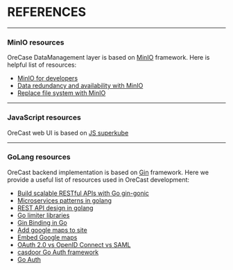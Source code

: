 # REFERENCES

---


### MinIO resources
OreCase DataManagement layer is based on [MinIO](https://min.io/) framework.
Here is helpful list of resources:
- [MinIO for developers](https://www.youtube.com/watch?v=gY090GEDdu8&list=PLFOIsHSSYIK37B3VtACkNksUw8_puUuAC&pp=iAQB)
- [Data redundancy and availability with MinIO](https://www.youtube.com/watch?v=QniHMNNmbfI)
- [Replace file system with MinIO](https://medium.com/cloud-native-daily/replace-filesystem-with-minio-golang-3148c61f2d28)


---


### JavaScript resources
OreCast web UI is based on [JS superkube](https://imperavi.com/superkube/)


---


### GoLang resources
OreCast backend implementation is based on [Gin](https://gin-gonic.com/) framework.
Here we provide a useful list of resources used in OreCast development:
- [Build scalable RESTful APIs with Go gin-gonic](https://medium.com/@wahyubagus1910/build-scalable-restful-api-with-golang-gin-gonic-framework-43793c730d10)
- [Microservices patterns in golang](https://levelup.gitconnected.com/12-microservices-pattern-i-wish-i-knew-before-the-system-design-interview-5c35919f16a2)
- [REST API design in golang](https://medium.com/@lordmoma/build-a-social-network-in-go-3-architecture-fd99e3647026)
- [Go limiter libraries](https://medium.com/@insanmod/it-was-necessary-to-test-and-compare-libraries-for-rate-limiting-for-golang-b3b80e17f675)
- [Gin Binding in Go](https://blog.logrocket.com/gin-binding-in-go-a-tutorial-with-examples/)
- [Add google maps to site](https://developers.google.com/maps/documentation/javascript/adding-a-google-map#maps_add_map-javascript)
- [Embed Google maps](https://developers.google.com/maps/documentation/embed/embedding-map)
- [OAuth 2.0 vs OpenID Connect vs SAML](https://www.okta.com/identity-101/whats-the-difference-between-oauth-openid-connect-and-saml/)
- [casdoor Go Auth framework](https://github.com/casdoor/casdoor)
- [Go Auth](https://www.jetbrains.com/go/guide/tutorials/authentication-for-go-apps/auth/)
